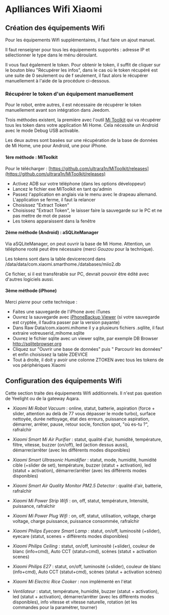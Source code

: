 # Aplliances Wifi Xiaomi

## Création des équipements Wifi

Pour les équipements Wifi supplémentaires, il faut faire un ajout manuel.

Il faut renseigner pour tous les équipements supportés : adresse IP et sélectionner le type dans le ménu déroulant.

Il vous faut également le token. Pour obtenir le token, il suffit de cliquer sur le bouton bleu "Récupérer les infos", dans le cas où le token récupéré est une suite de 0 seulement ou de f seulement, il faut alors le récupérer manuellement à l'aide de la procédure ci-dessous.

### Récupérer le token d'un équipement manuellement

Pour le robot, entre autres, il est nécessaire de récupérer le token manuellement avant son intégration dans Jeedom.

Trois méthodes existent, la première avec l'outil [Mi Toolkit](https://github.com/ultrara1n/MiToolkit) qui va récupérer tous les token dans votre application Mi Home. Cela nécessite un Android avec le mode Debug USB activable.

Les deux autres sont basées sur une récupération de la base de données de Mi Home, une pour Android, une pour iPhone.

#### 1ère méthode : MiToolkit

Pour le télécharger : [https://github.com/ultrara1n/MiToolkit/releases](https://github.com/ultrara1n/MiToolkit/releases)

* Activez ADB sur votre téléphone (dans les options développeur)
* Lancez le fichier exe MiToolkit en tant qu'admin
* Passez l'application en anglais via le menu avec le drapeau allemand. L'application se ferme, il faut la relancer
* Choisissez "Extract Token"
* Choisissez "Extract Token", le laisser faire la sauvegarde sur le PC et ne pas mettre de mot de passe
* Les tokens apparaissent dans la fenêtre

#### 2ème méthode (Android) : aSQLiteManager

Via aSQLiteManager, on peut ouvrir la base de Mi Home. Attention, un téléphone rooté peut être nécessaire (merci _Gouzou_ pour la technique).

Les tokens sont dans la table devicerecord dans /data/data/com.xiaomi.smarthome./databases/miio2.db

Ce fichier, si il est transférable sur PC, devrait pouvoir être édité avec d'autres logiciels aussi.

#### 3ème méthode (iPhone)

Merci _pierre_ pour cette technique :

* Faites une sauvegarde de l'iPhone avec iTunes
* Ouvrez la sauvegarde avec [iPhoneBackup Viewer](http://www.imactools.com/iphonebackupviewer/) (si votre sauvegarde est cryptée, il faudra passer par la version payante)
* Dans Raw Data/com.xiaomi.mihome il y a plusieurs fichiers .sqllite, il faut extraire votreuserid_mihome.sqlite
* Ouvrez le fichier sqlite avec un viewer sqlite, par exemple DB Browser http://sqlitebrowser.org
* Cliquez sur "Ouvrir une base de données" puis " Parcourir les données" et enfin choisissez la table ZDEVICE
* Tout à droite, il doit y avoir une colonne ZTOKEN avec tous les tokens de vos périphériques Xiaomi

## Configuration des équipements Wifi

Cette section traite des équipements Wifi additionnels. Il n'est pas question de Yeelight ou de la gateway Aqara.

* *Xiaomi Mi Robot Vacuum* : online, statut, batterie, aspiration (force + slider, attention au delà de 77 vous dépasser le mode turbo), surface nettoyée, durée nettoyage, état des erreurs, puissance aspiration, démarrer, arrêter, pause, retour socle, fonction spot, "où es-tu ?", rafraîchir

* *Xiaomi Smart Mi Air Purifier* : statut, qualité d'air, humidité, température, filtre, vitesse, buzzer (on/off), led (action dessus aussi), démarrer/arrêter (avec les différents modes disponibles)

* *Xiaomi Smart Ultrasonic Humidifier* : statut, mode, humidité, humidité cible (+slider de set), température, buzzer (statut + activation), led (statut + activation), démarrer/arrêter (avec les différents modes disponibles)

* *Xiaomi Smart Air Quality Monitor PM2.5 Detector* : qualité d'air, batterie, rafraîchir

* *Xiaomi Mi Power Strip Wifi* : on, off, statut, température, Intensité, puissance, rafraîchir

* *Xiaomi Mi Power Plug Wifi* : on, off, statut, utilisation, voltage, charge voltage, charge puissance, puissance consommée, rafraîchir

* *Xiaomi Philips Eyecare Smart Lamp* : statut, on/off, luminosité (+slider), eyecare (statut, scenes + différents modes disponibles)

* *Xiaomi Philips Ceiling* : statut, on/off, luminosité (+slider), couleur de blanc (info+cmd), Auto CCT (statut+cmd), scènes (statut + activation scenes)

* *Xiaomi Philips E27* : statut, on/off, luminosité (+slider), couleur de blanc (info+cmd), Auto CCT (statut+cmd), scènes (statut + activation scènes)

* *Xiaomi Mi Electric Rice Cooker* : non implémenté en l'état

* *Ventilateur* : statut, température, humidité, buzzer (statut + activation), led (statut + activation), démarrer/arrêter (avec les différents modes disponibles), info vitesse et vitesse naturelle, rotation (et les commandes pour la paramétrer, tourner)